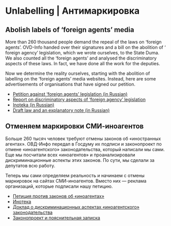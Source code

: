 # Unlabelling | Антимаркировка

## Abolish labels of ‘foreign agents’ media

More than 260 thousand people demand the repeal of the laws on ‘foreign agents’. OVD-Info handed over their signatures and a bill on the abolition of ‘ foreign agency’ legislation, which we wrote ourselves, to the State Duma. We also counted all the ‘foreign agents’ and analysed the discriminatory aspects of these laws. In fact, we have done all the work for the deputies.

Now we determine the reality ourselves, starting with the abolition of labelling on the ‘foreign agents’ media websites. Instead, here are some advertisements of organisations that have signed our petition.

* [Petition against ‘foreign agents’ legislation (in Russian)](https://www.change.org/agents_of_people)
* [Report on discriminatory aspects of ‘foreign agency’ legislation](https://ovdinfo.org/reports/created-and-or-distributed)
* [Inoteka (in Russian)](https://ovdinfo.org/inoteka)
* [Draft law and an explanatory note (in Russian)](https://ovdinfo.org/reports/poyasnitelnaya-zapiska-i-zakonoproekt)

## Отменяем маркировки СМИ-иноагентов

Больше 260 тысяч человек требуют отмены законов об «иностранных агентах». ОВД-Инфо передал в Госдуму их подписи и законопроект по отмене «иноагентского» законодательства, который написали мы сами. Еще мы посчитали всех «иноагентов» и проанализировали дискриминационные аспекты этих законов. По сути, мы сделали за депутатов всю работу.

Теперь мы сами определяем реальность и начинаем с отмены маркировок на сайтах СМИ-иноагентов. Вместо них — реклама организаций, которые подписали нашу петицию.

* [Петиция против законов об «иноагентах»](https://www.change.org/agents_of_people)
* [Инотека](https://ovdinfo.org/inoteka)
* [Доклад о дискриминационных аспектах «иноагентского» законодательства](https://ovdinfo.org/reports/sozdano-i-ili-rasprostraneno)
* [Законопроект и пояснительная записка](https://ovdinfo.org/reports/poyasnitelnaya-zapiska-i-zakonoproekt)
